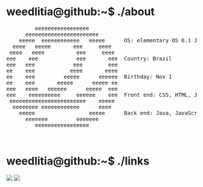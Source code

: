 <div align="left">
	<h1>weedlitia@github:~$ ./about</h1>
	<pre>         eeeeeeeeeeeeeeeee
      eeeeeeeeeeeeeeeeeeeeeee
    eeeee  eeeeeeeeeeee   eeeee      OS: elementary OS 6.1 Jólnir
  eeee   eeeee       eee     eeee
 eeee   eeee          eee     eeee
eee    eee            eee       eee  Country: Brazil
eee   eee            eee        eee
ee    eee           eeee       eeee
ee    eee         eeeee      eeeeee  Birthday: Nov 1
ee    eee       eeeee      eeeee ee
eee   eeee   eeeeee      eeeee  eee
eee    eeeeeeeeee     eeeeee    eee  Front end: CSS, HTML, JavaScript, jQuery
 eeeeeeeeeeeeeeeeeeeeeeee    eeeee
  eeeeeeee eeeeeeeeeeee      eeee
    eeeee                 eeeee      Back end: Java, JavaScript, PHP, Perl, Python, SQL
      eeeeeee         eeeeeee
         eeeeeeeeeeeeeeeee</pre>
</div>
<br>
<div align="left">
	<h1>weedlitia@github:~$ ./links</h1>
	<a href="mailto:weedlitia@proton.me" target="_blank"><img src="https://img.shields.io/badge/protonmail-weedlitia?style=for-the-badge&logo=protonmail&color=555555"></a>
	<a href="https://cracked.io/weedlitia" target="_blank"><img src="https://img.shields.io/badge/cracked.io-weedlitia?style=for-the-badge&color=555555"></a>
</div>
